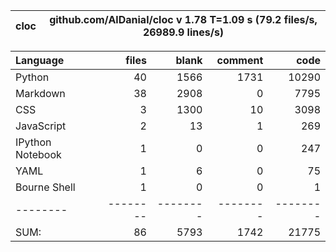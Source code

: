 cloc|github.com/AlDanial/cloc v 1.78  T=1.09 s (79.2 files/s, 26989.9 lines/s)
--- | ---

Language|files|blank|comment|code
:-------|-------:|-------:|-------:|-------:
Python|40|1566|1731|10290
Markdown|38|2908|0|7795
CSS|3|1300|10|3098
JavaScript|2|13|1|269
IPython Notebook|1|0|0|247
YAML|1|6|0|75
Bourne Shell|1|0|0|1
--------|--------|--------|--------|--------
SUM:|86|5793|1742|21775
